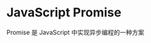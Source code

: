 # JavaScript Promise

Promise 是 JavaScript 中实现异步编程的一种方案

<!--
Promise 是一个对象 ( 一个包含有异步任务逻辑的容器 )

## 执行状态

Promise 对象有 3 个状态，分别对应其处理的异步任务的执行状态

|    状态     | 说明                    |
| :---------: | ----------------------- |
|  `pending`  | 待定 ( 初始的待定状态 ) |
| `fulfilled` | 异步任务完成            |
| `rejected`  | 异步任务被拒绝 ( 失败 ) |

## 创建对象

### 构造函数

可通过内置构造器函数处理异步任务，并通过关键字`new`创建该异步任务的 Promise 实例对象

构造器函数接收一个执行器函数为参数，内部可根据自定义条件决定异步任务的成功与否

```js
const Promise实例对象 = new Promise((resolve, reject) => {
  // ...
  if (异步任务成功的条件) {
    resolve(成功时的返回值);
  } else {
    reject(失败时的返回值);
  }
});
```

---

### Promise.resolve( )

创建一个成功状态的 Promise 对象

```js
const Promise实例对象 = Promise.resolve(成功时的返回值);

// 等价于
const Promise实例对象 = new Promise((resolve) => resolve(成功时的返回值));
```

---

### Promise.reject( )

创建一个失败状态的 Promise 对象

```js
const Promise实例对象 = Promise.reject(失败时的返回值);

// 等价于
const Promise实例对象 = new Promise((_, reject) => reject(失败时的返回值));
```

## 链式调用

Promise 对象的原型方法`then()`与`catch()`返回的是一个 Promise 对象，所以可进行链式调用

```js{0}
Promise实例对象
  .then((成功时的返回值) => {
    // ...
    return 向后传递的值;
  })
  .then((成功时的返回值) => {
    // ...
  })
  .catch((失败时的返回值) => {
    // ...
    return 向后传递的值;
  })
  .catch((失败时的返回值) => {
    // ...
  })
  .finally(() => {
    // ...
  });
```

## 同时执行多个任务

### Promise.all( )

- 会等待所有异步任务的完成后才会执行后续同步任务
- 异步任务中只要有一个失败则立刻结束不再执行其他未完成的异步任务

```js
const Promise实例对象 = Promise.all([异步任务1, 异步任务2, 异步任务3]);
```

::: details 例子：验证会等待所有异步任务的完成后才会执行后续同步任务

```js{0}
const asyncJob1 = new Promise((resolve) => setTimeout(() => resolve("aaa"), 3000));
const asyncJob2 = new Promise((resolve) => setTimeout(() => resolve("bbb"), 2000));
const asyncJob3 = new Promise((resolve) => setTimeout(() => resolve("ccc"), 1000));

Promise.all([asyncJob1, asyncJob2, asyncJob3])
  .then((results) => console.log(results))
  .catch((error) => console.error(error));

// 等待 3s 后打印 ["aaa", "bbb", "ccc"]
```

:::

::: details 例子：异步任务中只要有一个失败则立刻结束不再执行其他未完成的异步任务

```js
Promise.all([
  Promise.resolve("aa"),
  Promise.resolve("bb"),
  Promise.resolve("cc"),
])
  .then((response) => console.log(response))
  .catch((err) => console.error(err));
// [ "aa", "bb", "cc", "dd" ]

Promise.all([
  Promise.resolve("aa"),
  Promise.reject("bb"),
  Promise.resolve("cc"),
  Promise.resolve("dd"),
])
  .then((response) => console.log(response))
  .catch((err) => console.error(err));
// "bb"
```

:::

---

### Promise.allSettled( )

- 会等待所有异步任务的完成后才会执行后续同步任务
- 异步任务无论成功失败都会等待全部结束

```js
const Promise实例对象 = Promise.allSettled([异步任务1, 异步任务2, 异步任务3]);
```

::: details 例子：验证会等待所有异步任务都完成

```js{0}
const asyncJob1 = new Promise((resolve) => setTimeout(() => resolve("aaa"), 3000));
const asyncJob2 = new Promise((resolve) => setTimeout(() => resolve("bbb"), 2000));
const asyncJob3 = new Promise((resolve) => setTimeout(() => resolve("ccc"), 1000));

Promise.allSettled([asyncJob1, asyncJob2, asyncJob3])
  .then((results) => console.log(results))
  .catch((error) => console.error(error));

// 等待 3s 后打印
// [
//   { status: "fulfilled", value: "aaa" },
//   { status: "fulfilled", value: "bbb" },
//   { status: "fulfilled", value: "ccc" },
// ];
```

:::

::: details 例子：验证异步任务无论成功失败都会等待全部结束

```js
Promise.allSettled([
  Promise.resolve("aa"),
  Promise.resolve("bb"),
  Promise.resolve("cc"),
])
  .then((response) => console.log(response))
  .catch((err) => console.error(err));
// [
//   { status: "fulfilled", value: "aaa" },
//   { status: "fulfilled", value: "bbb" },
//   { status: "fulfilled", value: "ccc" },
// ];

Promise.allSettled([
  Promise.resolve("aa"),
  Promise.reject("bb"),
  Promise.reject("cc"),
  Promise.resolve("dd"),
])
  .then((response) => console.log(response))
  .catch((err) => console.error(err));
// [
//   { status: "fulfilled", value: "aaa" },
//   { status: "rejected", value: "bbb" },
//   { status: "rejected", value: "ccc" },
//   { status: "fulfilled", value: "dd" },
// ];
```

:::

---

### Promise.race( )

- 会等待所有异步任务中第一个完成的任务
- 异步任务无论成功失败都只返回第一个完成的

```js
const Promise实例对象 = Promise.race([异步任务1, 异步任务2, 异步任务3]);
```

::: details 例子：验证会等待所有异步任务中第一个完成的任务

```js{0}
const asyncJob1 = new Promise((resolve) => setTimeout(() => resolve("aaa"), 3000));
const asyncJob2 = new Promise((resolve) => setTimeout(() => resolve("bbb"), 2000));
const asyncJob3 = new Promise((resolve) => setTimeout(() => resolve("ccc"), 1000));

Promise.race([asyncJob1, asyncJob2, asyncJob3])
  .then((results) => console.log(results))
  .catch((error) => console.error(error));

// 等待 1s 后打印 "ccc"
```

:::

::: details 例子：验证异步任务无论成功失败都只返回第一个完成的

```js{0}
Promise.race([
  Promise.resolve("aa"),
  Promise.resolve("bb"),
  Promise.resolve("cc"),
])
  .then((response) => console.log(response))
  .catch((err) => console.error(err));
// "aa"

Promise.race([
  Promise.reject("aa"),
  Promise.resolve("bb"),
  Promise.reject("cc"),
  Promise.resolve("dd"),
])
  .then((response) => console.log(response))
  .catch((err) => console.error(err));
// "aa"
```

::: -->
